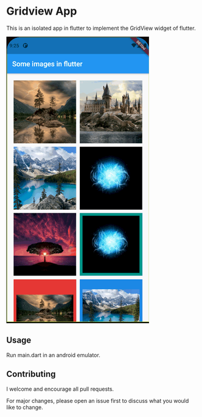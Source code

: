 # Gridview App 
This is an isolated app in flutter to implement the GridView widget of flutter.

![Alt Text](Animation.gif )

## Usage

Run main.dart in an android emulator.

## Contributing
I welcome and encourage all pull requests. 

For major changes, please open an issue first to discuss what you would like to change.